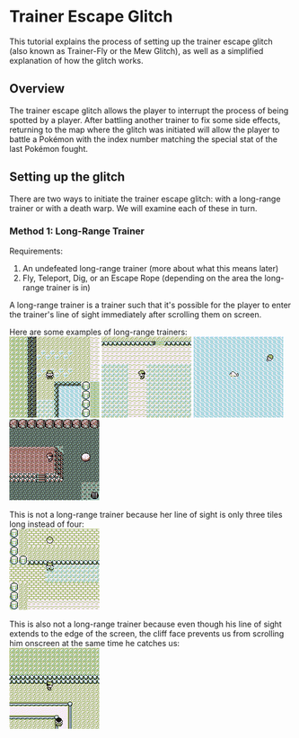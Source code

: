 # Trainer Escape Glitch

This tutorial explains the process of setting up the trainer escape glitch (also known as Trainer-Fly or the Mew Glitch), as well as a simplified explanation of how the glitch works.

## Overview
The trainer escape glitch allows the player to interrupt the process of being spotted by a player. After battling another trainer to fix some side effects, returning to the map where the glitch was initiated will allow the player to battle a Pokémon with the index number matching the special stat of the last Pokémon fought.

## Setting up the glitch
There are two ways to initiate the trainer escape glitch: with a long-range trainer or with a death warp. We will examine each of these in turn.

### Method 1: Long-Range Trainer
Requirements:
1. An undefeated long-range trainer (more about what this means later)
2. Fly, Teleport, Dig, or an Escape Rope (depending on the area the long-range trainer is in)

A long-range trainer is a trainer such that it's possible for the player to enter the trainer's line of sight immediately after scrolling them on screen.

Here are some examples of long-range trainers:  
<img src=long_range_trainer_1.gif>
<img src=long_range_trainer_2.gif>
<img src=long_range_trainer_3.gif>
<img src=long_range_trainer_4.gif>

This is not a long-range trainer because her line of sight is only three tiles long instead of four:  
<img src=not_long_range_trainer_1.gif>

This is also not a long-range trainer because even though his line of sight extends to the edge of the screen, the cliff face prevents us from scrolling him onscreen at the same time he catches us:  
<img src=not_long_range_trainer_2.gif>
